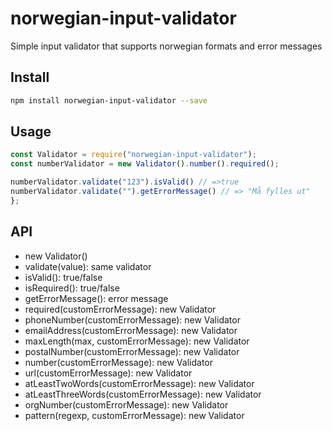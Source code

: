 # norwegian-input-validator
Simple input validator that supports norwegian formats and error messages

## Install
```bash
npm install norwegian-input-validator --save
```
## Usage

```javascript
const Validator = require("norwegian-input-validator");
const numberValidator = new Validator().number().required();

numberValidator.validate("123").isValid() // =>true
numberValidator.validate("").getErrorMessage() // => "Må fylles ut"
};
```

## API
- new Validator()
- validate(value): same validator
- isValid(): true/false
- isRequired(): true/false
- getErrorMessage(): error message
- required(customErrorMessage): new Validator
- phoneNumber(customErrorMessage): new Validator
- emailAddress(customErrorMessage): new Validator
- maxLength(max, customErrorMessage): new Validator
- postalNumber(customErrorMessage): new Validator
- number(customErrorMessage): new Validator
- url(customErrorMessage): new Validator
- atLeastTwoWords(customErrorMessage): new Validator
- atLeastThreeWords(customErrorMessage): new Validator
- orgNumber(customErrorMessage): new Validator
- pattern(regexp, customErrorMessage): new Validator